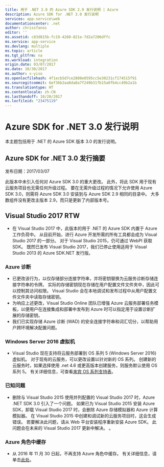 ```yaml
---
title: 用于 .NET 3.0 的 Azure SDK 2.9 发行说明 | Azure
description: Azure SDK for .NET 3.0 发行说明
services: app-service\web
documentationcenter: .net
author: chrissfanos
editor: ''
ms.assetid: c83d815b-fc19-4260-821e-7d2a7206dffc
ms.service: app-service
ms.devlang: multiple
ms.topic: article
ms.tgt_pltfrm: na
ms.workload: integration
origin.date: 03/07/2017
ms.date: 10/30/2017
ms.author: v-yiso
ms.openlocfilehash: 4f1ecb5d7ce2808e0595cc5e30231cf174515f91
ms.sourcegitcommit: 6ef36b2aa8da8a7f249b31fb15a0fb4cc49b2a1b
ms.translationtype: HT
ms.contentlocale: zh-CN
ms.lasthandoff: 10/20/2017
ms.locfileid: "23475119"
---
```

# <a name="azure-sdk-for-net-30-release-notes"></a>Azure SDK for .NET 3.0 发行说明

本主题包括用于 .NET 的 Azure SDK 版本 3.0 的发行说明。

## <a name="azure-sdk-for-net-30-release-summary"></a>Azure SDK for .NET 3.0 发行摘要

发布日期：2017/03/07

此版本中未引入任何对 Azure SDK 3.0 的重大更改。 此外，将此 SDK 用于现有云服务项目也无需任何升级过程。 要在无需升级过程的情况下允许使用 Azure SDK 3.0，则需将 Azure SDK 3.0 安装到与 Azure SDK 2.9 相同的目录中。 大多数组件没有更改主版本 2.9，而只是更新了内部版本号。

## <a name="visual-studio-2017-rtw"></a>Visual Studio 2017 RTW

- 在 Visual Studio 2017 中，此版本的用于 .NET 的 Azure SDK 内置于 Azure 工作负荷中。 从目前开始，进行 Azure 开发所需的所有工具都会成为 Visual Studio 2017 的一部分。 对于 Visual Studio 2015，仍可通过 WebPI 获取 SDK。 既然已发布 Visual Studio 2017，我们已停止使用适用于 Visual Studio 2013 的 Azure SDK.NET 发行版。

### <a name="azure-diagnostics"></a>Azure 诊断

- 已更改该行为，以仅存储部分连接字符串，并将密钥替换为云服务诊断存储连接字符串的令牌。 实际的存储密钥现在存储在用户配置文件文件夹中，因此可以控制其访问权限。 Visual Studio 会在本地调试和发布过程中从用户配置文件文件夹中读取存储密钥。 
- 为响应上述更改，Visual Studio Online 团队已增强 Azure 云服务部署任务模板，以便用户在连接集成和部署中发布到 Azure 时可以指定用于设置诊断扩展的存储密钥。
- 我们已实现存储 Azure 诊断 (WAD) 的安全连接字符串和词汇切分，以帮助用户跨环境解决配置问题。

### <a name="windows-server-2016-virtual-machines"></a>Windows Server 2016 虚拟机

- Visual Studio 现在支持将云服务部署到 OS 系列 5 (Windows Server 2016) 虚拟机。 对于现有的云服务，可以更改设置以针对新的 OS 系列。 创建新的云服务时，如果选择使用 .net 4.6 或更高版本创建服务，则服务默认使用 OS 系列 5。  有关详细信息，可查看[来宾 OS 系列支持表](../cloud-services/cloud-services-guestos-update-matrix.md)。

### <a name="known-issues"></a>已知问题

- 删除与 Visual Studio 2015 使用并列配置的 Visual Studio 2017 时，Azure .NET SDK 3.0 引入了一个问题。  如果已为 Visual Studio 2015 安装 Azure SDK，卸载 Visual Studio 2017 时，会删除 Azure 存储模拟器和 Azure 计算模拟器。  在 Visual Studio 2015 中创建和调试新的云服务项目时，这会生成错误。 若要解决此问题，请从 Web 平台安装程序重新安装 Azure SDK。  此问题会在未来的 Visual Studio 2017 更新中解决。  。

### <a name="azure-in-role-cache"></a>Azure 角色中缓存 

- 从 2016 年 11 月 30 日起，不再支持 Azure 角色中缓存。 有关详细信息，请单击[此处](https://azure.microsoft.com/blog/azure-managed-cache-and-in-role-cache-services-to-be-retired-on-11-30-2016/)。